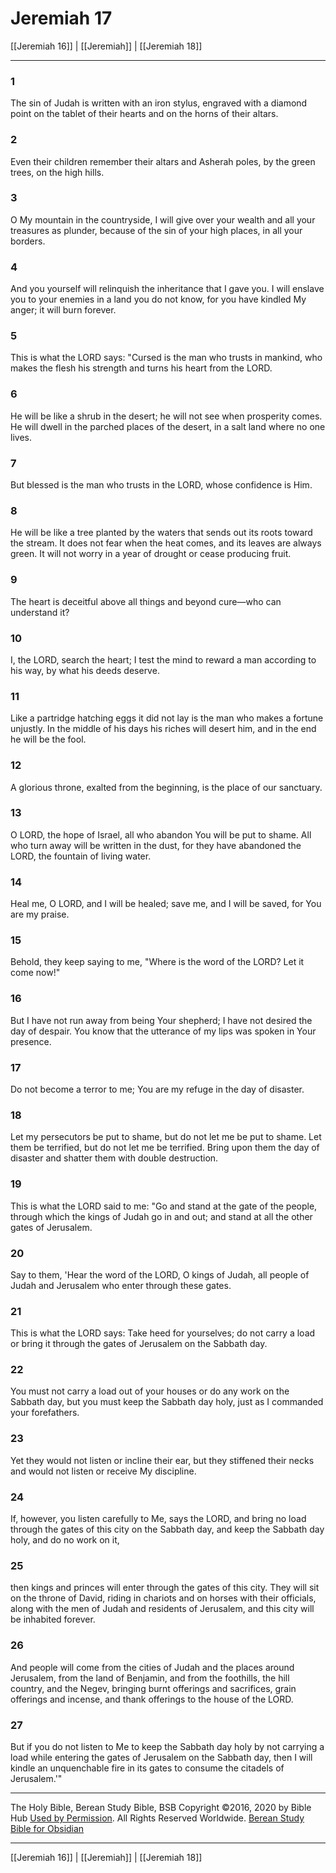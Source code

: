 # Jeremiah 17

[[Jeremiah 16]] | [[Jeremiah]] | [[Jeremiah 18]]

---

### 1
The sin of Judah is written with an iron stylus, engraved with a diamond point on the tablet of their hearts and on the horns of their altars.

### 2
Even their children remember their altars and Asherah poles, by the green trees, on the high hills.

### 3
O My mountain in the countryside, I will give over your wealth and all your treasures as plunder, because of the sin of your high places, in all your borders.

### 4
And you yourself will relinquish the inheritance that I gave you. I will enslave you to your enemies in a land you do not know, for you have kindled My anger; it will burn forever.

### 5
This is what the LORD says: "Cursed is the man who trusts in mankind, who makes the flesh his strength and turns his heart from the LORD.

### 6
He will be like a shrub in the desert; he will not see when prosperity comes. He will dwell in the parched places of the desert, in a salt land where no one lives.

### 7
But blessed is the man who trusts in the LORD, whose confidence is Him.

### 8
He will be like a tree planted by the waters that sends out its roots toward the stream. It does not fear when the heat comes, and its leaves are always green. It will not worry in a year of drought or cease producing fruit.

### 9
The heart is deceitful above all things and beyond cure—who can understand it?

### 10
I, the LORD, search the heart; I test the mind to reward a man according to his way, by what his deeds deserve.

### 11
Like a partridge hatching eggs it did not lay is the man who makes a fortune unjustly. In the middle of his days his riches will desert him, and in the end he will be the fool.

### 12
A glorious throne, exalted from the beginning, is the place of our sanctuary.

### 13
O LORD, the hope of Israel, all who abandon You will be put to shame. All who turn away will be written in the dust, for they have abandoned the LORD, the fountain of living water.

### 14
Heal me, O LORD, and I will be healed; save me, and I will be saved, for You are my praise.

### 15
Behold, they keep saying to me, "Where is the word of the LORD? Let it come now!"

### 16
But I have not run away from being Your shepherd; I have not desired the day of despair. You know that the utterance of my lips was spoken in Your presence.

### 17
Do not become a terror to me; You are my refuge in the day of disaster.

### 18
Let my persecutors be put to shame, but do not let me be put to shame. Let them be terrified, but do not let me be terrified. Bring upon them the day of disaster and shatter them with double destruction.

### 19
This is what the LORD said to me: "Go and stand at the gate of the people, through which the kings of Judah go in and out; and stand at all the other gates of Jerusalem.

### 20
Say to them, 'Hear the word of the LORD, O kings of Judah, all people of Judah and Jerusalem who enter through these gates.

### 21
This is what the LORD says: Take heed for yourselves; do not carry a load or bring it through the gates of Jerusalem on the Sabbath day.

### 22
You must not carry a load out of your houses or do any work on the Sabbath day, but you must keep the Sabbath day holy, just as I commanded your forefathers.

### 23
Yet they would not listen or incline their ear, but they stiffened their necks and would not listen or receive My discipline.

### 24
If, however, you listen carefully to Me, says the LORD, and bring no load through the gates of this city on the Sabbath day, and keep the Sabbath day holy, and do no work on it,

### 25
then kings and princes will enter through the gates of this city. They will sit on the throne of David, riding in chariots and on horses with their officials, along with the men of Judah and residents of Jerusalem, and this city will be inhabited forever.

### 26
And people will come from the cities of Judah and the places around Jerusalem, from the land of Benjamin, and from the foothills, the hill country, and the Negev, bringing burnt offerings and sacrifices, grain offerings and incense, and thank offerings to the house of the LORD.

### 27
But if you do not listen to Me to keep the Sabbath day holy by not carrying a load while entering the gates of Jerusalem on the Sabbath day, then I will kindle an unquenchable fire in its gates to consume the citadels of Jerusalem.'"

---

The Holy Bible, Berean Study Bible, BSB
Copyright ©2016, 2020 by Bible Hub
[Used by Permission](https://berean.bible/terms.htm). All Rights Reserved Worldwide.
[Berean Study Bible for Obsidian](https://github.com/gapmiss/berean-study-bible-for-obsidian)

---

[[Jeremiah 16]] | [[Jeremiah]] | [[Jeremiah 18]]

